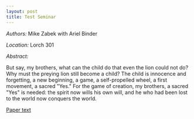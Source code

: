 ```yaml
---
layout: post
title: Test Seminar
---
```


*Authors:* Mike Zabek with Ariel Binder

*Location:* Lorch 301

*Abstract:* 

But say, my brothers, what can the child do that even the lion could not do? Why must the preying lion still become a child? The child is innocence and forgetting, a new beginning, a game, a self-propelled wheel, a first movement, a sacred "Yes." For the game of creation, my brothers, a sacred "Yes" is needed: the spirit now wills his own will, and he who had been lost to the world now conquers the world.

[Paper text](/#)


